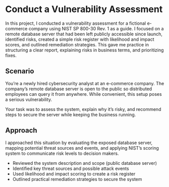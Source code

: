 # Conduct a Vulnerability Assessment

In this project, I conducted a vulnerability assessment for a fictional e-commerce company using NIST SP 800-30 Rev. 1 as a guide. I focused on a remote database server that had been left publicly accessible since launch, identified risks, created a simple risk register with likelihood and impact scores, and outlined remediation strategies. This gave me practice in structuring a clear report, explaining risks in business terms, and prioritizing fixes.

## Scenario
You’re a newly hired cybersecurity analyst at an e-commerce company. The company’s remote database server is open to the public so distributed employees can query it from anywhere. While convenient, this setup poses a serious vulnerability.

Your task was to assess the system, explain why it’s risky, and recommend steps to secure the server while keeping the business running.

## Approach
I approached this situation by evaluating the exposed database server, mapping potential threat sources and events, and applying NIST’s scoring system to communicate risk levels to decision makers.

- Reviewed the system description and scope (public database server)  
- Identified key threat sources and possible attack events  
- Used likelihood and impact scoring to create a risk register  
- Outlined practical remediation strategies to secure the system  
